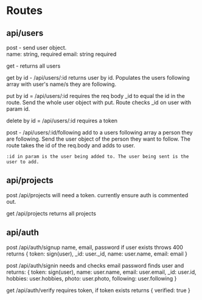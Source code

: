 # Routes

## api/users

post - send user object.   
    name: string, required
    email: string required

get - returns all users

get by id - /api/users/:id
    returns user by id.  Populates the users following array with user's name/s they are following.

put by id = /api/users/:id
    requires the req body _id to equal the id in the route.  Send the whole user object with put. Route checks _id on user with param id.

delete by id = /api/users/:id
    requires a token

post - /api/users/:id/following 
    add to a users following array a person they are following. Send the user object of the person they want to follow.  The route takes the id of the req.body and adds to user.

    :id in param is the user being added to. The user being sent is the user to add.

## api/projects

post   /api/projects
    will need a token. currently ensure auth is commented out.

get /api/projects
    returns all projects

## api/auth

post  /api/auth/signup
    name, email, password
    if user exists throws 400
    returns 
            {
                token: sign(user),
                _id: user._id,
                name: user.name,
                email: email
            }

post /api/auth/signin
    needs and checks email password
    finds user and returns:
        { 
            token: sign(user),
            name: user.name,
            email: user.email,
            _id: user.id,
            hobbies: user.hobbies,
            photo: user.photo,
            following: user.following
        }

get /api/auth/verify
    requires token, if token exists returns { verified: true }